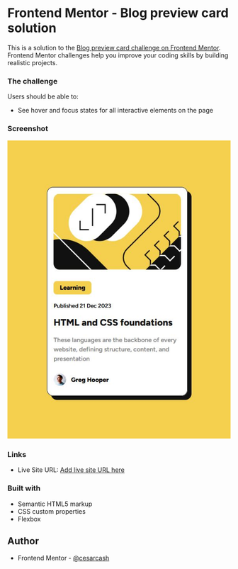 # Frontend Mentor - Blog preview card solution

This is a solution to the [Blog preview card challenge on Frontend Mentor](https://www.frontendmentor.io/challenges/blog-preview-card-ckPaj01IcS). Frontend Mentor challenges help you improve your coding skills by building realistic projects. 

### The challenge

Users should be able to:

- See hover and focus states for all interactive elements on the page

### Screenshot

![](./assets/images/screenshot.JPG)

### Links

- Live Site URL: [Add live site URL here](https://your-live-site-url.com)

### Built with

- Semantic HTML5 markup
- CSS custom properties
- Flexbox

## Author

- Frontend Mentor - [@cesarcash](https://www.frontendmentor.io/profile/cesarcash)
